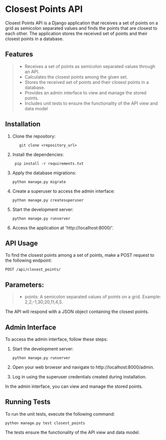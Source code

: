 # Closest Points API

Closest Points API is a Django application that receives a set of points on a grid as semicolon separated values and finds the points that are closest to each other. The application stores the received set of points and their closest points in a database.

## Features
>- Receives a set of points as semicolon separated values through an API.
>- Calculates the closest points among the given set.
>- Stores the received set of points and their closest points in a database.
>- Provides an admin interface to view and manage the stored points.
>- Includes unit tests to ensure the functionality of the API view and data model

## Installation

1. Clone the repository:

    ```
       git clone <repository_url>
    ```
2. Install the dependencies:

    ```
     pip install -r requirements.txt
    ```

3. Apply the database migrations:

    ```
    python manage.py migrate
    ```
4. Create a superuser to access the admin interface:

    ```
    python manage.py createsuperuser
    ```
5. Start the development server:

    ```
    python manage.py runserver
    ```
6. Access the application at 'http://localhost:8000/'.

## API Usage

To find the closest points among a set of points, make a POST request to the following endpoint:

    POST /api/closest_points/

## Parameters:

>- points: A semicolon separated values of points on a grid. Example: 2,2;-1,30;20,11;4,5.

The API will respond with a JSON object containing the closest points.

## Admin Interface

To access the admin interface, follow these steps:

1. Start the development server:

    ```
    python manage.py runserver
    ```
2. Open your web browser and navigate to http://localhost:8000/admin.

3. Log in using the superuser credentials created during installation.

In the admin interface, you can view and manage the stored points.

## Running Tests
To run the unit tests, execute the following command:

    python manage.py test closest_points
    
The tests ensure the functionality of the API view and data model.
